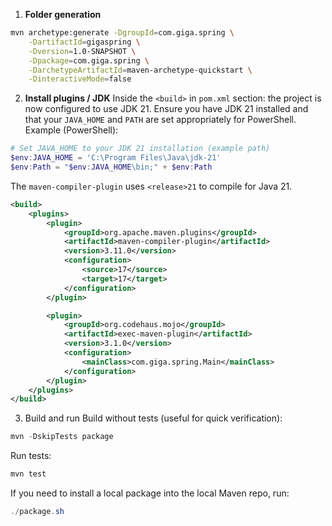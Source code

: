1. **Folder generation**
```bash
mvn archetype:generate -DgroupId=com.giga.spring \
    -DartifactId=gigaspring \
    -Dversion=1.0-SNAPSHOT \
    -Dpackage=com.giga.spring \
    -DarchetypeArtifactId=maven-archetype-quickstart \
    -DinteractiveMode=false
```

2. **Install plugins / JDK**
Inside the `<build>` in `pom.xml` section: the project is now configured to use JDK 21.
Ensure you have JDK 21 installed and that your `JAVA_HOME` and `PATH` are set appropriately for PowerShell. Example (PowerShell):

```powershell
# Set JAVA_HOME to your JDK 21 installation (example path)
$env:JAVA_HOME = 'C:\Program Files\Java\jdk-21'
$env:Path = "$env:JAVA_HOME\bin;" + $env:Path
```

The `maven-compiler-plugin` uses `<release>21` to compile for Java 21.
```xml
<build>
    <plugins>
        <plugin>
            <groupId>org.apache.maven.plugins</groupId>
            <artifactId>maven-compiler-plugin</artifactId>
            <version>3.11.0</version>
            <configuration>
                <source>17</source>
                <target>17</target>
            </configuration>
        </plugin>

        <plugin>
            <groupId>org.codehaus.mojo</groupId>
            <artifactId>exec-maven-plugin</artifactId>
            <version>3.1.0</version>
            <configuration>
                <mainClass>com.giga.spring.Main</mainClass>
            </configuration>
        </plugin>
    </plugins>
</build>
```

3. Build and run
Build without tests (useful for quick verification):

```powershell
mvn -DskipTests package
```

Run tests:

```powershell
mvn test
```

If you need to install a local package into the local Maven repo, run:

```powershell
./package.sh
```